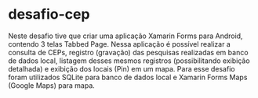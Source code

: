 # desafio-cep

Neste desafio tive que criar uma aplicação  Xamarin Forms para Android, contendo 3 telas Tabbed Page.
Nessa aplicação é possível realizar a consulta de CEPs, registro (gravação) das pesquisas realizadas em banco de dados local, listagem desses mesmos registros (possibilitando exibição detalhada) e exibição dos locais (Pin) em um mapa.
Para esse desafio foram utilizados SQLite para banco de dados local e Xamarin Forms Maps (Google Maps) para mapa.
